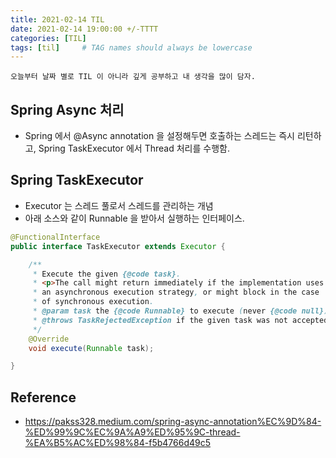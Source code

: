 ```yaml
---
title: 2021-02-14 TIL
date: 2021-02-14 19:00:00 +/-TTTT
categories: [TIL]
tags: [til]     # TAG names should always be lowercase
---
```

 
`오늘부터 날짜 별로 TIL 이 아니라 깊게 공부하고 내 생각을 많이 담자.`


## Spring Async 처리
- Spring 에서 @Async annotation 을 설정해두면 호출하는 스레드는 즉시 리턴하고, Spring TaskExecutor 에서 Thread 처리를 수행함.


## Spring TaskExecutor
- Executor 는 스레드 풀로서 스레드를 관리하는 개념
- 아래 소스와 같이 Runnable 을 받아서 실행하는 인터페이스. 

```java
@FunctionalInterface
public interface TaskExecutor extends Executor {

	/**
	 * Execute the given {@code task}.
	 * <p>The call might return immediately if the implementation uses
	 * an asynchronous execution strategy, or might block in the case
	 * of synchronous execution.
	 * @param task the {@code Runnable} to execute (never {@code null})
	 * @throws TaskRejectedException if the given task was not accepted
	 */
	@Override
	void execute(Runnable task);

}
```


## Reference
- https://pakss328.medium.com/spring-async-annotation%EC%9D%84-%ED%99%9C%EC%9A%A9%ED%95%9C-thread-%EA%B5%AC%ED%98%84-f5b4766d49c5